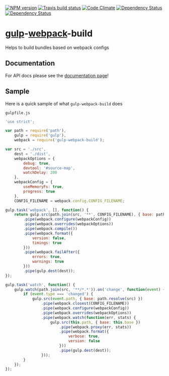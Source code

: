 [![NPM version](http://img.shields.io/npm/v/gulp-webpack-build.svg?style=flat)](https://www.npmjs.org/package/gulp-webpack-build) [![Travis build status](http://img.shields.io/travis/mdreizin/gulp-webpack-build/master.svg?style=flat)](https://travis-ci.org/mdreizin/gulp-webpack-build) [![Code Climate](https://codeclimate.com/github/mdreizin/gulp-webpack-build/badges/gpa.svg)](https://codeclimate.com/github/mdreizin/gulp-webpack-build) [![Dependency Status](https://david-dm.org/mdreizin/gulp-webpack-build.svg?style=flat)](https://david-dm.org/mdreizin/gulp-webpack-build) [![Dependency Status](https://david-dm.org/mdreizin/gulp-webpack-build/dev-status.svg?style=flat)](https://david-dm.org/mdreizin/gulp-webpack-build#info=devDependencies)

[gulp](https://github.com/gulpjs/gulp)-[webpack](https://github.com/webpack/webpack)-build
==========================================================================================

Helps to build bundles based on webpack configs

<h2 id="documentation">Documentation</h2>

For API docs please see the [documentation page](https://github.com/mdreizin/gulp-webpack-build/blob/master/docs/API.md)!

<h2 id="sample">Sample</h2>

Here is a quick sample of what `gulp-webpack-build` does

`gulpfile.js`

``` javascript
'use strict';

var path = require('path'),
    gulp = require('gulp'),
    webpack = require('gulp-webpack-build');

var src = './src',
    dest = './dist',
    webpackOptions = {
        debug: true,
        devtool: '#source-map',
        watchDelay: 200
    },
    webpackConfig = {
        useMemoryFs: true,
        progress: true
    },
    CONFIG_FILENAME = webpack.config.CONFIG_FILENAME;

gulp.task('webpack', [], function() {
    return gulp.src(path.join(src, '**', CONFIG_FILENAME), { base: path.resolve(src) })
        .pipe(webpack.configure(webpackConfig))
        .pipe(webpack.overrides(webpackOptions))
        .pipe(webpack.compile())
        .pipe(webpack.format({
            version: false,
            timings: true
        }))
        .pipe(webpack.failAfter({
            errors: true,
            warnings: true
        }))
        .pipe(gulp.dest(dest));
});

gulp.task('watch', function() {
    gulp.watch(path.join(src, '**/*.*')).on('change', function(event) {
        if (event.type === 'changed') {
            gulp.src(event.path, { base: path.resolve(src) })
                .pipe(webpack.closest(CONFIG_FILENAME))
                .pipe(webpack.configure(webpackConfig))
                .pipe(webpack.overrides(webpackOptions))
                .pipe(webpack.watch(function(err, stats) {
                    gulp.src(this.path, { base: this.base })
                        .pipe(webpack.proxy(err, stats))
                        .pipe(webpack.format({
                            verbose: true,
                            version: false
                        }))
                        .pipe(gulp.dest(dest));
                }));
        }
    });
});

```